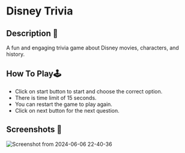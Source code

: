 # **Disney Trivia** 

## **Description 📃**
A fun and engaging trivia game about Disney movies, characters, and history.

## **How To Play🕹️**
- Click on start button to start and choose the correct option.
- There is time limit of 15 seconds.
- You can restart the game to play again.
- Click on next button for the next question.

## **Screenshots 📸**

![Screenshot from 2024-06-06 22-40-36](https://github.com/manmita/GameZone/assets/34617961/6c688ec3-6c67-490f-bd20-da7c419964a7)

  
